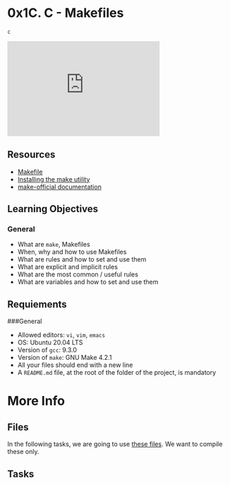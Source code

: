# 0x1C. C - Makefiles
<code>c</code>

<iframe src="https://assets.pinterest.com/ext/embed.html?id=816136763743261230" height="215" width="345" frameborder="0" scrolling="no" ></iframe>

## Resources

* [Makefile](https://intranet.alxswe.com/rltoken/moIpBFMN3sJcVMNn5VIFlA)
* [Installing the make utility](https://intranet.alxswe.com/rltoken/1AUviCUw3TrznESzWbrKAQ)
* [make-official documentation](https://intranet.alxswe.com/rltoken/vQFeXLq1izNua2z2dVl5Yg)

## Learning Objectives
### General

* What are `make`, Makefiles
* When, why and how to use Makefiles
* What are rules and how to set and use them
* What are explicit and implicit rules
* What are the most common / useful rules
* What are variables and how to set and use them

## Requiements
###General

* Allowed editors: `vi`, `vim`, `emacs`
* OS: Ubuntu 20.04 LTS
* Version of `gcc`: 9.3.0
* Version of `make`: GNU Make 4.2.1
* All your files should end with a new line
* A `README.md` file, at the root of the folder of the project, is mandatory

# More Info
## Files

In the following tasks, we are going to use [these files](https://github.com/holbertonschool/0x1B.c). We want to compile these only.



## Tasks


